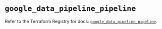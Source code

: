 # `google_data_pipeline_pipeline`

Refer to the Terraform Registry for docs: [`google_data_pipeline_pipeline`](https://registry.terraform.io/providers/hashicorp/google/5.30.0/docs/resources/data_pipeline_pipeline).
